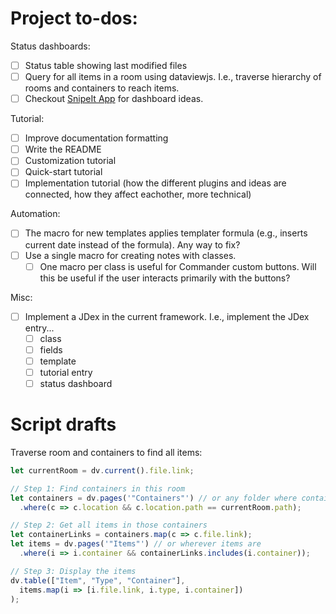 # Project to-dos:

Status dashboards:
- [ ] Status table showing last modified files
- [ ] Query for all items in a room using dataviewjs. I.e., traverse hierarchy of rooms and containers to reach items.
- [ ] Checkout [SnipeIt App](https://snipeitapp.com/product) for dashboard ideas.

Tutorial:
- [ ] Improve documentation formatting
- [ ] Write the README
- [ ] Customization tutorial
- [ ] Quick-start tutorial
- [ ] Implementation tutorial (how the different plugins and ideas are connected, how they affect eachother, more technical)

Automation: 
- [ ] The macro for new templates applies templater formula (e.g., inserts current date instead of the formula). Any way to fix?
- [ ]  Use a single macro for creating notes with classes.
	- [ ] One macro per class is useful for Commander custom buttons. Will this be useful if the user interacts primarily with the buttons?

Misc:
- [ ] Implement a JDex in the current framework. I.e., implement the JDex entry...
	- [ ] class
	- [ ] fields
	- [ ] template
	- [ ] tutorial entry
	- [ ] status dashboard

# Script drafts

Traverse room and containers to find all items:
```js
let currentRoom = dv.current().file.link;

// Step 1: Find containers in this room
let containers = dv.pages('"Containers"') // or any folder where containers are
  .where(c => c.location && c.location.path == currentRoom.path);

// Step 2: Get all items in those containers
let containerLinks = containers.map(c => c.file.link);
let items = dv.pages('"Items"') // or wherever items are
  .where(i => i.container && containerLinks.includes(i.container));

// Step 3: Display the items
dv.table(["Item", "Type", "Container"], 
  items.map(i => [i.file.link, i.type, i.container])
);

```
